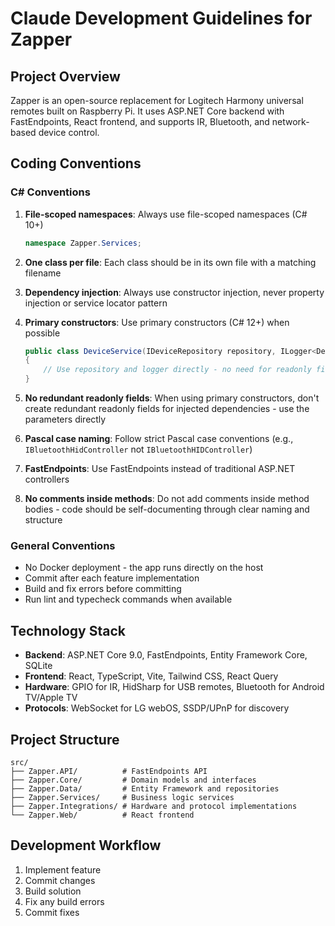 # Claude Development Guidelines for Zapper

## Project Overview
Zapper is an open-source replacement for Logitech Harmony universal remotes built on Raspberry Pi. It uses ASP.NET Core backend with FastEndpoints, React frontend, and supports IR, Bluetooth, and network-based device control.

## Coding Conventions

### C# Conventions
1. **File-scoped namespaces**: Always use file-scoped namespaces (C# 10+)
   ```csharp
   namespace Zapper.Services;
   ```

2. **One class per file**: Each class should be in its own file with a matching filename

3. **Dependency injection**: Always use constructor injection, never property injection or service locator pattern

4. **Primary constructors**: Use primary constructors (C# 12+) when possible
   ```csharp
   public class DeviceService(IDeviceRepository repository, ILogger<DeviceService> logger)
   {
       // Use repository and logger directly - no need for readonly fields
   }
   ```

5. **No redundant readonly fields**: When using primary constructors, don't create redundant readonly fields for injected dependencies - use the parameters directly

6. **Pascal case naming**: Follow strict Pascal case conventions (e.g., `IBluetoothHidController` not `IBluetoothHIDController`)

7. **FastEndpoints**: Use FastEndpoints instead of traditional ASP.NET controllers

8. **No comments inside methods**: Do not add comments inside method bodies - code should be self-documenting through clear naming and structure

### General Conventions
- No Docker deployment - the app runs directly on the host
- Commit after each feature implementation
- Build and fix errors before committing
- Run lint and typecheck commands when available

## Technology Stack
- **Backend**: ASP.NET Core 9.0, FastEndpoints, Entity Framework Core, SQLite
- **Frontend**: React, TypeScript, Vite, Tailwind CSS, React Query
- **Hardware**: GPIO for IR, HidSharp for USB remotes, Bluetooth for Android TV/Apple TV
- **Protocols**: WebSocket for LG webOS, SSDP/UPnP for discovery

## Project Structure
```
src/
├── Zapper.API/          # FastEndpoints API
├── Zapper.Core/         # Domain models and interfaces
├── Zapper.Data/         # Entity Framework and repositories
├── Zapper.Services/     # Business logic services
├── Zapper.Integrations/ # Hardware and protocol implementations
└── Zapper.Web/          # React frontend
```

## Development Workflow
1. Implement feature
2. Commit changes
3. Build solution
4. Fix any build errors
5. Commit fixes